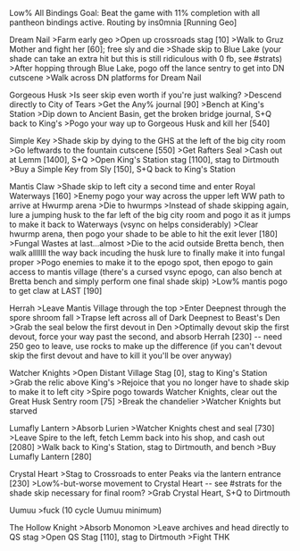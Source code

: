 Low% All Bindings
Goal: Beat the game with 11% completion with all pantheon bindings active.
Routing by ins0mnia
[Running Geo]

Dream Nail
	>Farm early geo
	>Open up crossroads stag [10]
	>Walk to Gruz Mother and fight her [60]; free sly and die
	>Shade skip to Blue Lake (your shade can take an extra hit but this is still ridiculous with 0 fb, see #strats)
	>After hopping through Blue Lake, pogo off the lance sentry to get into DN cutscene
	>Walk across DN platforms for Dream Nail

Gorgeous Husk
	>Is seer skip even worth if you're just walking?
	>Descend directly to City of Tears
	>Get the Any% journal [90]
	>Bench at King's Station
	>Dip down to Ancient Basin, get the broken bridge journal, S+Q back to King's
	>Pogo your way up to Gorgeous Husk and kill her [540]

Simple Key
	>Shade skip by dying to the GHS at the left of the big city room
	>Go leftwards to the fountain cutscene [550]
	>Get Rafters Seal
	>Cash out at Lemm [1400], S+Q
	>Open King's Station stag [1100], stag to Dirtmouth
	>Buy a Simple Key from Sly [150], S+Q back to King's Station

Mantis Claw
	>Shade skip to left city a second time and enter Royal Waterways [160]
	>Enemy pogo your way across the upper left WW path to arrive at Hwurmp arena
	>Die to hwurmps
	>Instead of shade skipping again, lure a jumping husk to the far left of the big city room and pogo it as it jumps to make it back to Waterways (vsync on helps considerably)
	>Clear hwurmp arena, then pogo your shade to be able to hit the exit lever [180]
	>Fungal Wastes at last...almost
	>Die to the acid outside Bretta bench, then walk alllllll the way back incuding the husk lure to finally make it into fungal proper
	>Pogo enemies to make it to the epogo spot, then epogo to gain access to mantis village (there's a cursed vsync epogo, can also bench at Bretta bench and simply perform one final shade skip)
	>Low% mantis pogo to get claw at LAST [190]

Herrah
	>Leave Mantis Village through the top
	>Enter Deepnest through the spore shroom fall
	>Trapse left across all of Dark Deepnest to Beast's Den
	>Grab the seal below the first devout in Den
	>Optimally devout skip the first devout, force your way past the second, and absorb Herrah [230] -- need 250 geo to leave, use rocks to make up the difference (if you can't devout skip the first devout and have to kill it you'll be over anyway)

Watcher Knights
	>Open Distant Village Stag [0], stag to King's Station
	>Grab the relic above King's
	>Rejoice that you no longer have to shade skip to make it to left city
	>Spire pogo towards Watcher Knights, clear out the Great Husk Sentry room [75]
	>Break the chandelier
	>Watcher Knights but starved

Lumafly Lantern
	>Absorb Lurien
	>Watcher Knights chest and seal [730]
	>Leave Spire to the left, fetch Lemm back into his shop, and cash out [2080]
	>Walk back to King's Station, stag to Dirtmouth, and bench
	>Buy Lumafly Lantern [280]

Crystal Heart
	>Stag to Crossroads to enter Peaks via the lantern entrance [230]
	>Low%-but-worse movement to Crystal Heart -- see #strats for the shade skip necessary for final room?
	>Grab Crystal Heart, S+Q to Dirtmouth

Uumuu
	>fuck (10 cycle Uumuu minimum)

The Hollow Knight
	>Absorb Monomon
	>Leave archives and head directly to QS stag
	>Open QS Stag [110], stag to Dirtmouth
	>Fight THK